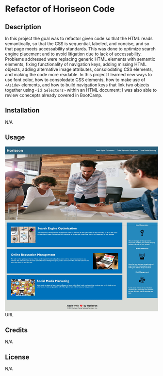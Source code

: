# Refactor of Horiseon Code
## Description
In this project the goal was to refactor given code so that the HTML reads semantically, so that the CSS is sequential, labeled, and concise, and so that page meets accessability standards.  This was done to optimize search engine placement and to avoid litigation due to lack of accessability.  Problems addressed were replacing generic HTML elements with semantic elements, fixing functionality of navigation keys, adding missing HTML objects, adding alternative image attributes, consolodating CSS elements, and making the code more readable.  In this project I learned new ways to use font color, how to consolodate CSS elements, how to make use of `<Aside>` elements, and how to build navigation keys that link two objects together using `<id Selectors>` within an HTML document; I was also able to review conecepts already covered in BootCamp.  
## Installation
N/A
## Usage
![](assets/images/SiteScreenshot.jpg)
URL

## Credits
N/A

## License
N/A

